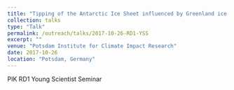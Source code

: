 ```yaml
---
title: "Tipping of the Antarctic Ice Sheet influenced by Greenland ice loss"
collection: talks
type: "Talk"
permalink: /outreach/talks/2017-10-26-RD1-YSS
excerpt: ""
venue: "Potsdam Institute for Climate Impact Research"
date: 2017-10-26
location: "Potsdam, Germany"
---
```


PIK RD1 Young Scientist Seminar